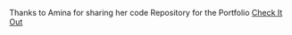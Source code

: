 Thanks to Amina for sharing her code Repository for the Portfolio 
[Check It Out](https://github.com/AminaBuhari/Jephthah)